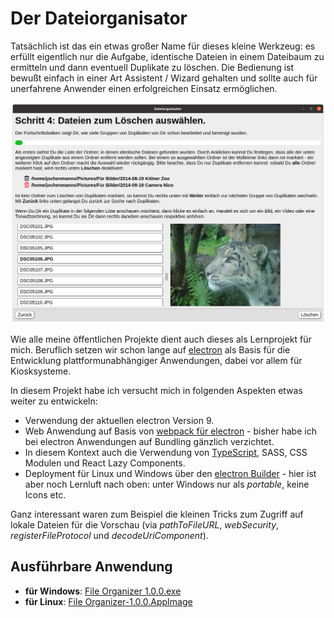 # Der Dateiorganisator

Tatsächlich ist das ein etwas großer Name für dieses kleine Werkzeug: es erfüllt eigentlich nur die Aufgabe, identische Dateien in einem Dateibaum zu ermitteln und dann eventuell Duplikate zu löschen. Die Bedienung ist bewußt einfach in einer Art Assistent / Wizard gehalten und sollte auch für unerfahrene Anwender einen erfolgreichen Einsatz ermöglichen.

![Beispiel](readme.png)

Wie alle meine öffentlichen Projekte dient auch dieses als Lernprojekt für mich. Beruflich setzen wir schon lange auf [electron](https://www.electronjs.org/) als Basis für die Entwicklung plattformunabhängiger Anwendungen, dabei vor allem für Kiosksysteme. 

In diesem Projekt habe ich versucht mich in folgenden Aspekten etwas weiter zu entwickeln:
* Verwendung der aktuellen electron Version 9.
* Web Anwendung auf Basis von [webpack für electron](https://github.com/electron-userland/electron-webpack) - bisher habe ich bei electron Anwendungen auf Bundling gänzlich verzichtet.
* In diesem Kontext auch die Verwendung von [TypeScript](https://www.npmjs.com/package/electron-webpack-ts), SASS, CSS Modulen und React Lazy Components.
* Deployment für Linux und Windows über den [electron Builder](https://github.com/electron-userland/electron-builder) - hier ist aber noch Lernluft nach oben: unter Windows nur als *portable*, keine Icons etc.

Ganz interessant waren zum Beispiel die kleinen Tricks zum Zugriff auf lokale Dateien für die Vorschau (via *pathToFileURL*, *webSecurity*, *registerFileProtocol* und *decodeUriComponent*).

## Ausführbare Anwendung

* **für Windows**: [File Organizer 1.0.0.exe](../../raw/master/dist/File%20Organizer%201.0.0.exe)
* **für Linux**: [File Organizer-1.0.0.AppImage](../../raw/master/dist/File%20Organizer-1.0.0.AppImage)
